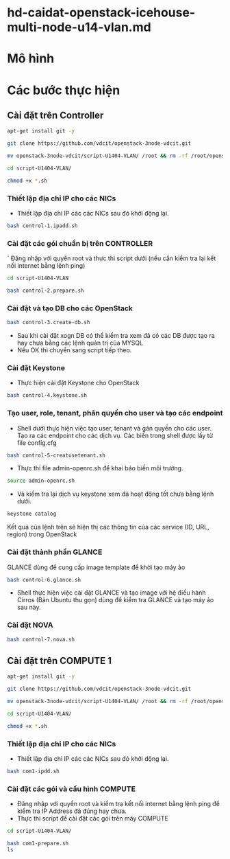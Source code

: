  # hd-caidat-openstack-icehouse-multi-node-u14-vlan.md


# Mô hình


# Các bước thực hiện

## Cài đặt trên Controller 
```sh
apt-get install git -y

git clone https://github.com/vdcit/openstack-3node-vdcit.git

mv openstack-3node-vdcit/script-U1404-VLAN/ /root && rm -rf /root/openstack-3node-vdcit/

cd script-U1404-VLAN/ 

chmod +x *.sh

```
### Thiết lập địa chỉ IP cho các NICs
- Thiết lập địa chỉ IP các các NICs sau đó khởi động lại.
```sh
bash control-1.ipadd.sh
```

### Cài đặt các gói chuẩn bị trên CONTROLLER
` Đăng nhập với quyền root và thực thi script dưới (nếu cần kiểm tra lại kết nối internet bằng lệnh ping)
```sh
cd script-U1404-VLAN

bash control-2.prepare.sh 
```

### Cài đặt và tạo DB cho các OpenStack
```sh
bash control-3.create-db.sh
```
- Sau khi cài đặt xogn DB có thể kiểm tra xem đã có các DB được tạo ra hay chưa bằng các lệnh quản trị của MYSQL
- Nếu OK thì chuyển sang script tiếp theo.

### Cài đặt Keystone 
- Thực hiện cài đặt Keystone cho OpenStack
```sh 
bash control-4.keystone.sh
```
### Tạo user, role, tenant, phân quyền cho user và tạo các endpoint
- Shell dưới thực hiện việc tạo user, tenant và gán quyền cho các user. 
<br>Tạo ra các endpoint cho các dịch vụ. Các biến trong shell được lấy từ file config.cfg
```sh
bash control-5-creatusetenant.sh
```
- Thực thi file admin-openrc.sh để khai báo biến môi trường.
```sh 
source admin-openrc.sh
```
- Và kiểm tra lại dịch vụ keystone xem đã hoạt động tốt chưa bằng lệnh dưới.
```sh
keystone catalog
```
Kết quả của lệnh trên sẽ hiện thị các thông tin của các service (ID, URL, region) trong OpenStack 

### Cài đặt thành phần GLANCE
GLANCE dùng để cung cấp image template để khởi tạo máy ảo
```sh
bash control-6.glance.sh
```
- Shell thực hiện việc cài đặt GLANCE và tạo image với hệ điều hành Cirros (Bản Ubuntu thu gọn) dùng để kiểm tra GLANCE và tạo máy ảo sau này.

### Cài đặt NOVA
```sh
bash control-7.nova.sh
```


## Cài đặt trên COMPUTE 1
```sh
apt-get install git -y

git clone https://github.com/vdcit/openstack-3node-vdcit.git

mv openstack-3node-vdcit/script-U1404-VLAN/ /root && rm -rf /root/openstack-3node-vdcit/

cd script-U1404-VLAN/ 

chmod +x *.sh
```

### Thiết lập địa chỉ IP cho các NICs
- Thiết lập địa chỉ IP các các NICs sau đó khởi động lại.
```sh
bash com1-ipdd.sh
```

### Cài đặt các gói và cấu hình COMPUTE
- Đăng nhập với quyền root và kiểm tra kết nối internet bằng lệnh ping để kiểm tra IP Address đã đúng hay chưa.
- Thực thi script để cài đặt các gói trên máy COMPUTE 
```sh
cd script-U1404-VLAN/ 

bash com1-prepare.sh
ls
```
